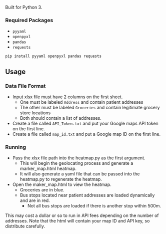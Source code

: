 Built for Python 3.

### Required Packages
- `pyyaml`
- `openpyxl`
- `pandas`
- `requests`

`pip install pyyaml openpyxl pandas requests`

## Usage

### Data File Format

- Input xlsx file must have 2 columns on the first sheet.
  - One must be labeled `Address` and contain patient addresses
  - The other must be labeled `Groceries` and contain legitimate grocery store locations
  - Both should contain a list of addresses.
- Create a file called `API_Token.txt` and put your Google maps API token on the first line.
- Create a file called `map_id.txt` and put a Google map ID on the first line.

### Running

- Pass the xlsx file path into the heatmap.py as the first argument.
  - This will begin the geolocating process and generate a marker_map.html heatmap.
  - It will also generate a yaml file that can be passed into the heatmap.py to regenerate the heatmap.
- Open the maker_map.html to view the heatmap.
  - Groceries are in blue.
  - Bus stops located near patient addresses are loaded dynamically and are in red.
    - Not all bus stops are loaded if there is another stop within 500m.
   
This may cost a dollar or so to run in API fees depending on the number of addresses.
Note that the html will contain your map ID and API key, so distribute carefully.
